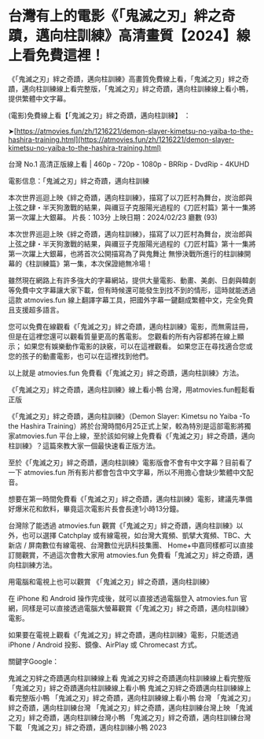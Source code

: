 # 台灣有上的電影《「鬼滅之刃」絆之奇蹟，邁向柱訓練》高清畫質【2024】線上看免費這裡！

《「鬼滅之刃」絆之奇蹟，邁向柱訓練》高畫質免費線上看，「鬼滅之刃」絆之奇蹟，邁向柱訓練線上看完整版，「鬼滅之刃」絆之奇蹟，邁向柱訓練線上看小鴨，提供繁體中文字幕。

(電影)免費線上看【「鬼滅之刃」絆之奇蹟，邁向柱訓練】 ：

➤[https://atmovies.fun/zh/1216221/demon-slayer-kimetsu-no-yaiba-to-the-hashira-training.html](https://atmovies.fun/zh/1216221/demon-slayer-kimetsu-no-yaiba-to-the-hashira-training.html)

台灣 No.1 高清正版線上看 | 460p - 720p - 1080p - BRRip - DvdRip - 4KUHD


電影信息：「鬼滅之刃」絆之奇蹟，邁向柱訓練

本次世界巡迴上映《絆之奇蹟，邁向柱訓練》，描寫了以刀匠村為舞台，炭治郎與上弦之肆・半天狗激戰的結果，與禰豆子克服陽光過程的《刀匠村篇》第十一集將第一次躍上大銀幕。
片長：103分 上映日期：2024/02/23 廳數 (93)

本次世界巡迴上映《絆之奇蹟，邁向柱訓練》，描寫了以刀匠村為舞台，炭治郎與上弦之肆・半天狗激戰的結果，與禰豆子克服陽光過程的《刀匠村篇》第十一集將第一次躍上大銀幕，也將首次公開描寫為了與鬼舞辻󠄀 無慘決戰所進行的柱訓練開幕的《柱訓練篇》第一集，本次保證絕無冷場！

雖然現在網路上有許多強大的字幕網站，提供大量電影、動畫、美劇、日劇與韓劇等免費中文字幕讓大家下載，但有時候還可能發生到找不到的情形，這時就能透過這款 atmovies.fun 線上翻譯字幕工具，把國外字幕一鍵翻成繁體中文，完全免費且支援超多語言。

您可以免費在線觀看《「鬼滅之刃」絆之奇蹟，邁向柱訓練》電影，而無需註冊，但是在這裡您還可以觀看質量更高的舊電影。 您觀看的所有內容都將在線上顯示； 如果您有娛樂動作電影的訣竅，可以在這裡觀看。 如果您正在尋找適合您或您的孩子的動畫電影，也可以在這裡找到他們。

以上就是 atmovies.fun 免費看《「鬼滅之刃」絆之奇蹟，邁向柱訓練》方法。

《「鬼滅之刃」絆之奇蹟，邁向柱訓練》線上看小鴨 台灣，用atmovies.fun輕鬆看正版

《「鬼滅之刃」絆之奇蹟，邁向柱訓練》（Demon Slayer: Kimetsu no Yaiba -To the Hashira Training）將於台灣時間6月25正式上架，較為特別是這部電影將獨家atmovies.fun 平台上線，至於該如何線上免費看《「鬼滅之刃」絆之奇蹟，邁向柱訓練》？這篇來教大家一個最快速看正版方法。

至於《「鬼滅之刃」絆之奇蹟，邁向柱訓練》電影版會不會有中文字幕？目前看了一下 atmovies.fun 所有影片都會包含中文字幕，所以不用擔心會缺少繁體中文配音。

想要在第一時間免費看《「鬼滅之刃」絆之奇蹟，邁向柱訓練》電影，建議先準備好爆米花和飲料，畢竟這次電影片長會長達1小時13分鐘。  

台灣除了能透過 atmovies.fun 觀賞《「鬼滅之刃」絆之奇蹟，邁向柱訓練》以外，也可以選擇 Catchplay 或有線電視，如台灣大寬頻、凱擘大寬頻、TBC、大新店 / 屏南數位有線電視、台灣數位光訊科技集團、 Home+中嘉同樣都可以直接訂閱觀賞，不過這次會教大家用 atmovies.fun 免費看「鬼滅之刃」絆之奇蹟，邁向柱訓練方法。

用電腦和電視上也可以觀賞 《「鬼滅之刃」絆之奇蹟，邁向柱訓練》

在 iPhone 和 Android 操作完成後，就可以直接透過電腦登入 atmovies.fun 官網，同樣是可以直接透過電腦大螢幕觀賞《「鬼滅之刃」絆之奇蹟，邁向柱訓練》電影。

如果要在電視上觀看《「鬼滅之刃」絆之奇蹟，邁向柱訓練》電影，只能透過 iPhone / Android 投影、鏡像、AirPlay 或 Chromecast 方式。


關鍵字Google：

鬼滅之刃絆之奇蹟邁向柱訓練線上看
鬼滅之刃絆之奇蹟邁向柱訓練線上看完整版
「鬼滅之刃」絆之奇蹟邁向柱訓練線上看小鴨
鬼滅之刃絆之奇蹟邁向柱訓練線上看完整版小鴨
「鬼滅之刃」絆之奇蹟，邁向柱訓練線上看小鴨 台灣
「鬼滅之刃」絆之奇蹟，邁向柱訓練台灣
「鬼滅之刃」絆之奇蹟，邁向柱訓練台灣上映
「鬼滅之刃」絆之奇蹟，邁向柱訓練台灣小鴨
「鬼滅之刃」絆之奇蹟，邁向柱訓練台灣下載
「鬼滅之刃」絆之奇蹟，邁向柱訓練小鴨 2023
